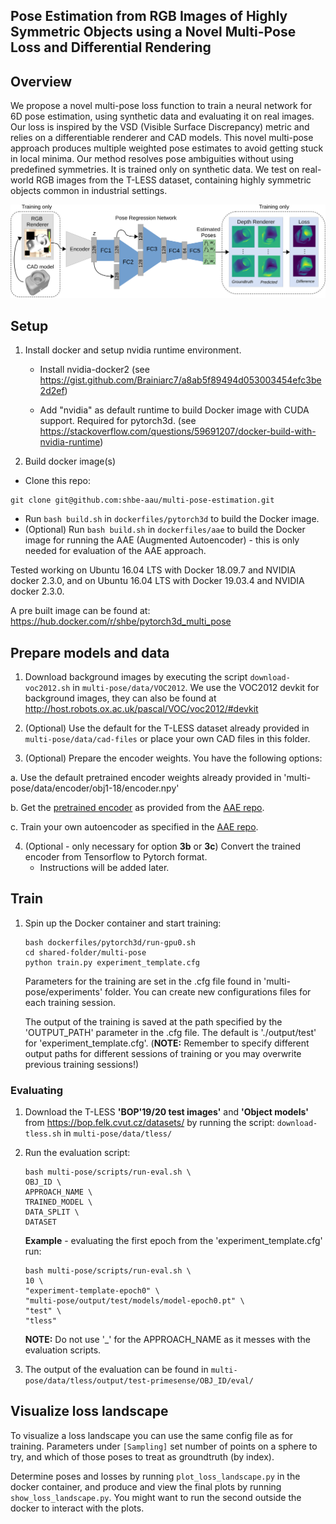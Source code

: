 ## Pose  Estimation  from  RGB  Images  of  Highly  Symmetric  Objects using  a  Novel  Multi-Pose  Loss  and  Differential  Rendering

## Overview

We propose a novel multi-pose loss function to train a neural network for 6D pose estimation, using synthetic data and evaluating it on real images. Our loss is inspired by the VSD (Visible Surface Discrepancy) metric and relies on a differentiable renderer and CAD models. This novel multi-pose approach produces multiple weighted pose estimates to avoid getting stuck in local minima. Our method resolves pose ambiguities without using predefined symmetries. It is trained only on synthetic data. We test on real-world RGB images from the T-LESS dataset, containing highly symmetric objects common in industrial settings.

<p align="center">
<img src='docs/overview.svg' width='800'>
<p>

## Setup

1) Install docker and setup nvidia runtime environment.
   - Install nvidia-docker2
     (see https://gist.github.com/Brainiarc7/a8ab5f89494d053003454efc3be2d2ef)

   - Add "nvidia" as default runtime to build Docker image with CUDA support. Required for pytorch3d. (see https://stackoverflow.com/questions/59691207/docker-build-with-nvidia-runtime)

2) Build docker image(s)

  - Clone this repo:
   ```
   git clone git@github.com:shbe-aau/multi-pose-estimation.git
   ```


   - Run `bash build.sh` in `dockerfiles/pytorch3d` to build the Docker image.
   - (Optional) Run `bash build.sh` in `dockerfiles/aae` to build the Docker image for running the AAE (Augmented Autoencoder) - this is only needed for evaluation of the AAE approach.

Tested working on Ubuntu 16.04 LTS with Docker 18.09.7 and NVIDIA docker 2.3.0, and on Ubuntu 16.04 LTS with Docker 19.03.4 and NVIDIA docker 2.3.0.

A pre built image can be found at: https://hub.docker.com/r/shbe/pytorch3d_multi_pose

## Prepare models and data

1) Download background images by executing the script `download-voc2012.sh` in `multi-pose/data/VOC2012`. We use the VOC2012 devkit for background images, they can also be found at http://host.robots.ox.ac.uk/pascal/VOC/voc2012/#devkit

2) (Optional) Use the default for the T-LESS dataset already provided in `multi-pose/data/cad-files` or place your own CAD files in this folder.

3) (Optional) Prepare the encoder weights. You have the following options:

  a. Use the default pretrained encoder weights already provided in 'multi-pose/data/encoder/obj1-18/encoder.npy'

  b. Get the [pretrained encoder](https://dlrmax.dlr.de/get/b42e7289-7558-5da0-8f26-4c472ad830a9/) as provided from the [AAE repo](https://github.com/DLR-RM/AugmentedAutoencoder/tree/multipath).

  c. Train your own autoencoder as specified in the [AAE repo](https://github.com/DLR-RM/AugmentedAutoencoder/tree/multipath).

4) (Optional - only necessary for option __3b__ or __3c__) Convert the trained encoder from Tensorflow to Pytorch format.
   - Instructions will be added later.

## Train

1) Spin up the Docker container and start training:
   ```
   bash dockerfiles/pytorch3d/run-gpu0.sh
   cd shared-folder/multi-pose
   python train.py experiment_template.cfg
   ```
   Parameters for the training are set in the .cfg file found in 'multi-pose/experiments' folder. You can create new configurations files for each training session.

   The output of the training is saved at the path specified by the 'OUTPUT_PATH' parameter in the .cfg file. The default is './output/test' for 'experiment_template.cfg'. (__NOTE:__ Remember to specify different output paths for different sessions of training or you may overwrite previous training sessions!)


### Evaluating

1) Download the T-LESS __'BOP'19/20 test images'__ and __'Object models'__ from https://bop.felk.cvut.cz/datasets/ by running the script: `download-tless.sh` in `multi-pose/data/tless/`

2) Run the evaluation script:
   ```
   bash multi-pose/scripts/run-eval.sh \
   OBJ_ID \
   APPROACH_NAME \
   TRAINED_MODEL \
   DATA_SPLIT \
   DATASET
   ```
   __Example__ - evaluating the first epoch from the 'experiment_template.cfg' run:
   ```
   bash multi-pose/scripts/run-eval.sh \
   10 \
   "experiment-template-epoch0" \
   "multi-pose/output/test/models/model-epoch0.pt" \
   "test" \
   "tless"
   ```
   __NOTE:__ Do not use '_' for the APPROACH_NAME as it messes with the evaluation scripts.

4) The output of the evaluation can be found in `multi-pose/data/tless/output/test-primesense/OBJ_ID/eval/`

## Visualize loss landscape

To visualize a loss landscape you can use the same config file as for training. Parameters under `[Sampling]` set number of points on a sphere to try, and which of those poses to treat as groundtruth (by index).

Determine poses and losses by running `plot_loss_landscape.py` in the docker container, and produce and view the final plots by running `show_loss_landscape.py`. You might want to run the second outside the docker to interact with the plots.
